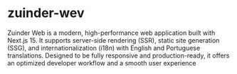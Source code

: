 # zuinder-wev
Zuinder Web is a modern, high-performance web application built with Next.js 15. It supports server-side rendering (SSR), static site generation (SSG), and internationalization (i18n) with English and Portuguese translations. Designed to be fully responsive and production-ready, it offers an optimized developer workflow and a smooth user experience
